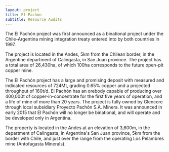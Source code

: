 ```yaml
---
layout: project
title: El Pachón
subtitle: Resource Audits
---
```


The El Pachón project was first announced as a binational project under
the Chile-Argentina mining integration treaty entered into by both
countries in 1997.

The project is located in the Andes, 5km from the Chilean border, in the
Argentine department of Calingasta, in San Juan province. The project
has a total area of 26,430ha, of which 100ha corresponds to the future
open-pit copper mine.

The El Pachón project has a large and promising deposit with measured
and indicated resources of 724Mt, grading 0.65% copper and a projected
throughput of 160t/d. El Pachón has an orebody capable of producing over
400,000t of copper-in-concentrate for the first five years of operation,
and a life of mine of more than 20 years. The project is fully owned by
Glencore through local subsidiary Proyecto Pachón S.A. Minera. It was
announced in early 2015 that El Pachón will no longer be binational, and
will operate and be developed only in Argentina.

The property is located in the Andes at an elevation of 3,600m, in the
department of Calingasta, in Argentina's San Juan province, 5km from the
border with Chile, and just over the range from the operating Los
Pelambres mine (Antofagasta Minerals).
